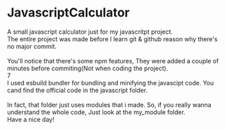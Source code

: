 # JavascriptCalculator
A small javascript calculator just for my javascritpt project.<br>
The entire project was made before I learn git & github reason why there's no major commit.<br>
<br>
You'll notice that there's some npm features, They were added a couple of minutes before commiting(Not when coding the project).<br>7
<br>
I used esbuild bundler for bundling and minifying the javascipt code. You cand find the official code in the javascript folder.<br>
<br>
In fact, that folder just uses modules that i made. So, if you really wanna understand the whole code, Just look at the my_module folder.<br>
Have a nice day!
